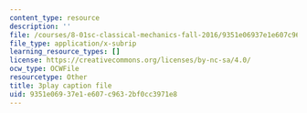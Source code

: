 ```yaml
---
content_type: resource
description: ''
file: /courses/8-01sc-classical-mechanics-fall-2016/9351e06937e1e607c9632bf0cc3971e8_Bq0fDYtbfBA.srt
file_type: application/x-subrip
learning_resource_types: []
license: https://creativecommons.org/licenses/by-nc-sa/4.0/
ocw_type: OCWFile
resourcetype: Other
title: 3play caption file
uid: 9351e069-37e1-e607-c963-2bf0cc3971e8
---
```

